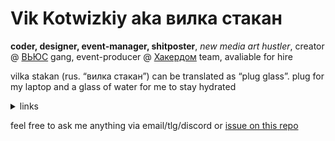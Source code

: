 # Vik Kotwizkiy aka вилка стакан

**coder, designer, event-manager, shitposter**, <i>new media art hustler</i>, creator @ <a href="https://views.rocks">ВЬЮС</a> gang, event-producer @ <a href="https://hackerdom.ru/">Хакердом</a> team, avaliable for hire



vilka stakan (rus.&nbsp;“вилка&nbsp;стакан”) can be&nbsp;translated as&nbsp;“plug glass”. plug for my&nbsp;laptop and a&nbsp;glass of&nbsp;water for me&nbsp;to&nbsp;stay hydrated



<details>
<summary>links</summary>
<br>
  
**follow/like:** <a href="https://twitter.com/vilkastakan">twitter</a>, <a href="https://instagram.com/vilkastakan">instagram</a>, <a href="https://behance.net/vilkastakan">behance</a>, <a href="https://glitch.com/@vilkastakan">glitch</a>

**listen to:** <a href="https://open.spotify.com/user/n5xe7xa9ygnl8o1mta2cg7yy9?si=RpSiNyYmRcihYmhXckTaFg">spotify&nbsp;playlists</a>, <a href="https://mixcloud.com/ktwzk">old&nbsp;mixes</a>

**contact:** <a href="mailto:vik@ktwzk.me">vik@ktwzk.me</a> (<a href="https://keybase.io/ktwzk">PGP</a>), tlg&nbsp;<a href="https://t.me/ktwzk">@ktwzk</a>, discord&nbsp;<a href="https://discord.gg/dEaF3Ys">вилкастакан#1312</a>

</details>

feel free to ask me anything via email/tlg/discord or [issue on this repo](https://github.com/ktwzk/ktwzk)
